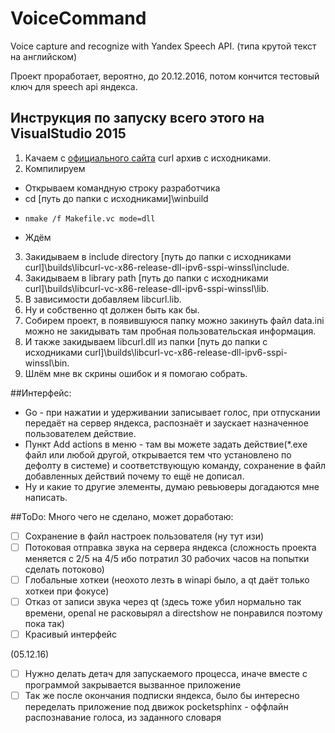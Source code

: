 # VoiceCommand
Voice capture and recognize with Yandex Speech API. (типа крутой текст на английском)

Проект проработает, вероятно, до 20.12.2016, потом кончится тестовый ключ для speech api яндекса.


## Инструкция по запуску всего этого на VisualStudio 2015
1. Качаем c [официального сайта](https://curl.haxx.se/download.html) curl архив с исходниками.
2. Компилируем
 * Открываем командную строку разработчика
 * cd [путь до папки с исходниками]\winbuild
 *     nmake /f Makefile.vc mode=dll
 * Ждём
3. Закидываем в include directory [путь до папки с исходниками curl]\builds\libcurl-vc-x86-release-dll-ipv6-sspi-winssl\include.
4. Закидываем в library path [путь до папки с исходниками curl]\builds\libcurl-vc-x86-release-dll-ipv6-sspi-winssl\lib.
5. В зависимости добавляем libcurl.lib.
6. Ну и собственно qt должен быть как бы.
7. Собирем проект, в появившуюся папку можно закинуть файл data.ini
 можно не закидывать там пробная пользовательская информация.
8. И также закидываем libcurl.dll из папки [путь до папки с исходниками curl]\builds\libcurl-vc-x86-release-dll-ipv6-sspi-winssl\bin.
9. Шлём мне вк скрины ошибок и я помогаю собрать.


##Интерфейс:
* Go - при нажатии и удерживании записывает голос, при отпускании передаёт на сервер яндекса,
распознаёт и заускает назначенное пользователем действие.
* Пункт Add actions в меню - там вы можете задать действие(*.exe файл или любой другой, 
открывается тем что установлено по дефолту в системе) и соответствующую команду, сохранение в файл
добавленных действий почему то ещё не дописал.
* Ну и какие то другие элементы, думаю ревьюверы догадаются мне написать.


##ToDo:
Много чего не сделано, может доработаю:
- [ ] Сохранение в файл настроек пользователя (ну тут изи)
- [ ] Потоковая отправка звука на сервера яндекса (сложность проекта меняется с 2/5 на 4/5 ибо потратил 30 рабочих часов на попытки сделать потоково)
- [ ] Глобальные хоткеи (неохото лезть в winapi было, а qt даёт только хоткеи при фокусе)
- [ ] Отказ от записи звука через qt (здесь тоже убил нормально так времени, openal не расковырял а directshow не понравился поэтому пока так)
- [ ] Красивый интерфейс

(05.12.16)
- [ ] Нужно делать детач для запускаемого процесса, иначе вместе с программой закрывается вызванное
приложение
- [ ] Так же после окончания подписки яндекса, было бы интересно переделать приложение под движок pocketsphinx -
оффлайн распознавание голоса, из заданного словаря